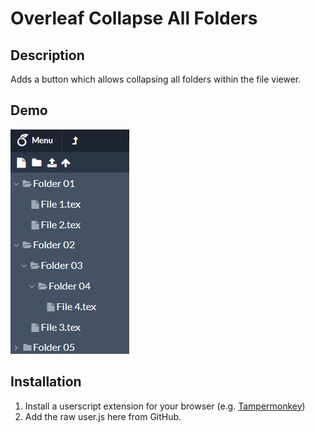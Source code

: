 # Overleaf Collapse All Folders

## Description

Adds a button which allows collapsing all folders within the file viewer.

## Demo

![demo animation of userscript](readme.assets/mGJjAqu.gif)

## Installation

1. Install a userscript extension for your browser (e.g. [Tampermonkey](https://www.tampermonkey.net/))
2. Add the raw user.js here from GitHub.